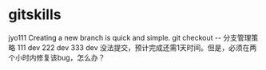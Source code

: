 # gitskills
jyo111
Creating a new branch is quick  and simple.
git checkout -- <file>
	分支管理策略
	111 dev
	222 dev
	333 dev
	没法提交，预计完成还需1天时间。但是，必须在两个小时内修复该bug，怎么办？